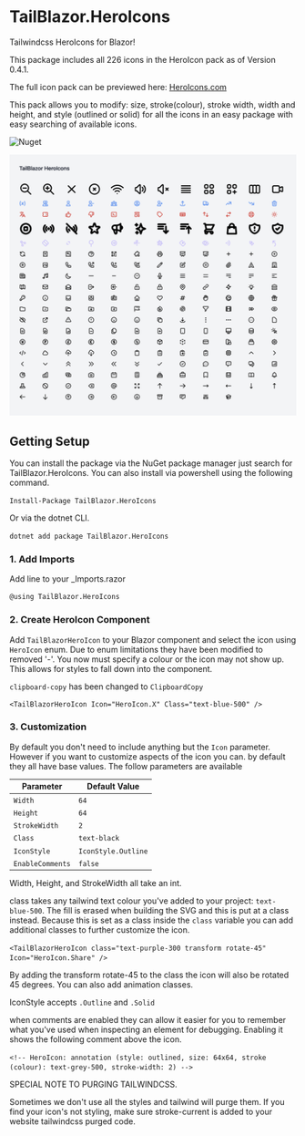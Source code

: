 # TailBlazor.HeroIcons

Tailwindcss HeroIcons for Blazor!

This package includes all 226 icons in the HeroIcon pack as of Version 0.4.1.

The full icon pack can be previewed here: [HeroIcons.com](https://heroicons.com)

This pack allows you to modify: size, stroke(colour), stroke width, width and height, and style (outlined or solid) for all the icons in an easy package with easy searching of available icons.


![Nuget](https://img.shields.io/nuget/v/TailBlazor.HeroIcons.svg)

![Demo](screenshot.png)

## Getting Setup

You can install the package via the NuGet package manager just search for TailBlazor.HeroIcons. You can also install via powershell using the following command.

`Install-Package TailBlazor.HeroIcons`

Or via the dotnet CLI.

`dotnet add package TailBlazor.HeroIcons`

### 1. Add Imports

Add line to your \_Imports.razor

```
@using TailBlazor.HeroIcons
```

### 2. Create HeroIcon Component

Add `TailBlazorHeroIcon` to your Blazor component and select the icon using `HeroIcon` enum.
Due to enum limitations they have been modified to removed '-'. You now must specify a colour or the icon may not show up. This allows for styles to fall down into the component.

`clipboard-copy` has been changed to `ClipboardCopy`

```
<TailBlazorHeroIcon Icon="HeroIcon.X" Class="text-blue-500" />
```

### 3. Customization

By default you don't need to include anything but the `Icon` parameter. However if you want to customize aspects of the icon you can. by default they all have base values. The follow parameters are available

Parameter | Default Value
--- | ---
`Width` | `64`
`Height` | `64`
`StrokeWidth` | `2`
`Class` | `text-black`
`IconStyle` | `IconStyle.Outline`
`EnableComments` | `false`

Width, Height, and StrokeWidth all take an int.

class takes any tailwind text colour you've added to your project: `text-blue-500`. The fill is erased when building the SVG and this is put at a class instead. Because this is set as a class inside the `class` variable you can add additional classes to further customize the icon.

`<TailBlazorHeroIcon class="text-purple-300 transform rotate-45" Icon="HeroIcon.Share" />`

By adding the transform rotate-45 to the class the icon will also be rotated 45 degrees. You can also add animation classes.


IconStyle accepts `.Outline` and `.Solid`

when comments are enabled they can allow it easier for you to remember what you've used when inspecting an element for debugging.
Enabling it shows the following comment above the icon.


`<!-- HeroIcon: annotation (style: outlined, size: 64x64, stroke (colour): text-grey-500, stroke-width: 2) -->`




SPECIAL NOTE TO PURGING TAILWINDCSS.

Sometimes we don't use all the styles and tailwind will purge them. If you find your icon's not styling, make sure stroke-current is added to your website tailwindcss purged code.